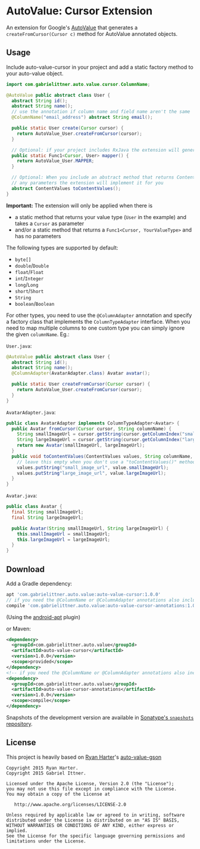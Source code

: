 # AutoValue: Cursor Extension

An extension for Google's [AutoValue][auto] that generates a `createFromCursor(Cursor c)` method for AutoValue annotated objects.


## Usage

Include auto-value-cursor in your project and add a static factory method to your auto-value object.

```java
import com.gabrielittner.auto.value.cursor.ColumnName;

@AutoValue public abstract class User {
  abstract String id();
  abstract String name();
  // use the annotation if column name and field name aren't the same
  @ColumnName("email_address") abstract String email();

  public static User create(Cursor cursor) {
    return AutoValue_User.createFromCursor(cursor);
  }

  // Optional: if your project includes RxJava the extension will generate a Func1<Cursor, User>
  public static Func1<Cursor, User> mapper() {
    return AutoValue_User.MAPPER;
  }

  // Optional: When you include an abstract method that returns ContentValues and doesn't have
  // any parameters the extension will implement it for you
  abstract ContentValues toContentValues();
}
```

**Important:** The extension will only be applied when there is
- a static method that returns your value type (`User` in the example) and takes a `Cursor` as parameter
- and/or a static method that returns a `Func1<Cursor, YourValueType>` and has no parameters

The following types are supported by default:

 * `byte[]`
 * `double`/`Double`
 * `float`/`Float`
 * `int`/`Integer`
 * `long`/`Long`
 * `short`/`Short`
 * `String`
 * `boolean`/`Boolean`

For other types, you need to use the `@ColumnAdapter` annotation and specify a factory
class that implements the `ColumnTypeAdapter` interface.
When you need to map multiple columns to one custom type you can simply ignore the given
`columnName`. Eg.:

`User.java`:

```java
@AutoValue public abstract class User {
  abstract String id();
  abstract String name();
  @ColumnAdapter(AvatarAdapter.class) Avatar avatar();

  public static User createFromCursor(Cursor cursor) {
    return AutoValue_User.createFromCursor(cursor);
  }
}
```

`AvatarAdapter.java`:

```java
public class AvatarAdapter implements ColumnTypeAdapter<Avatar> {
  public Avatar fromCursor(Cursor cursor, String columnName) {
    String smallImageUrl = cursor.getString(cursor.getColumnIndex("small_image_url");
    String largeImageUrl = cursor.getString(cursor.getColumnIndex("large_image_url");
    return new Avatar(smallImageUrl, largeImageUrl);
  }
  public void toContentValues(ContentValues values, String columnName, Avatar value) {
    // leave this empty when you don't use a "toContentValues()" method
    values.putString("small_image_url", value.smallImageUrl);
    values.putString"large_image_url", value.largeImageUrl);
  }
}
```

`Avatar.java`:

```java
public class Avatar {
  final String smallImageUrl;
  final String largeImageUrl;

  public Avatar(String smallImageUrl, String largeImageUrl) {
    this.smallImageUrl = smallImageUrl;
    this.largeImageUrl = largeImageUrl;
  }
}
```

## Download

Add a Gradle dependency:

```groovy
apt 'com.gabrielittner.auto.value:auto-value-cursor:1.0.0'
// if you need the @ColumnName or @ColumnAdapter annotations also include this:
compile 'com.gabrielittner.auto.value:auto-value-cursor-annotations:1.0.0'
```
(Using the [android-apt][apt] plugin)


or Maven:
```xml
<dependency>
  <groupId>com.gabrielittner.auto.value</groupId>
  <artifactId>auto-value-cursor</artifactId>
  <version>1.0.0</version>
  <scope>provided</scope>
</dependency>
<!-- if you need the @ColumnName or @ColumnAdapter annotations also include this: -->
<dependency>
  <groupId>com.gabrielittner.auto.value</groupId>
  <artifactId>auto-value-cursor-annotations</artifactId>
  <version>1.0.0</version>
  <scope>compile</scope>
</dependency>
```

Snapshots of the development version are available in [Sonatype's `snapshots` repository][snap].

## License

This project is heavily based on [Ryan Harter][ryan]'s [auto-value-gson][auto-gson]

```
Copyright 2015 Ryan Harter.
Copyright 2015 Gabriel Ittner.

Licensed under the Apache License, Version 2.0 (the "License");
you may not use this file except in compliance with the License.
You may obtain a copy of the License at

   http://www.apache.org/licenses/LICENSE-2.0

Unless required by applicable law or agreed to in writing, software
distributed under the License is distributed on an "AS IS" BASIS,
WITHOUT WARRANTIES OR CONDITIONS OF ANY KIND, either express or implied.
See the License for the specific language governing permissions and
limitations under the License.
```



 [auto]: https://github.com/google/auto
 [snap]: https://oss.sonatype.org/content/repositories/snapshots/
 [apt]: https://bitbucket.org/hvisser/android-apt
 [ryan]: https://github.com/rharter/
 [auto-gson]: https://github.com/rharter/auto-value-gson

